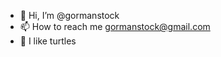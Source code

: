 - 👋 Hi, I’m @gormanstock
- 📫 How to reach me gormanstock@gmail.com
- 🐢 I like turtles

<!---
gormanstock/gormanstock is a ✨ special ✨ repository because its `README.md` (this file) appears on your GitHub profile.
You can click the Preview link to take a look at your changes.
--->
